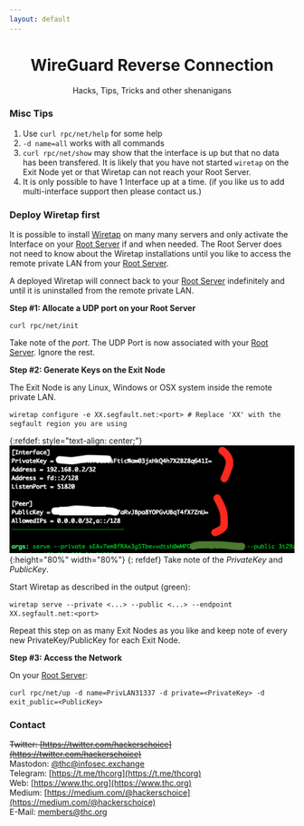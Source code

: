 ```yaml
---
layout: default
---
```


<div style="text-align:center"><h1>WireGuard Reverse Connection</h1>  
Hacks, Tips, Tricks and other shenanigans</div>

### Misc Tips

1. Use `curl rpc/net/help` for some help
1. `-d name=all` works with all commands
1. `curl rpc/net/show` may show that the interface is up but that no data has been transfered. It is likely that you have not started `wiretap` on the Exit Node yet or that Wiretap can not reach your Root Server.
1. It is only possible to have 1 Interface up at a time. (if you like us to add multi-interface support then please contact us.)

### Deploy Wiretap first

It is possible to install [Wiretap](https://github.com/sandialabs/wiretap) on many many servers and only activate the Interface on your [Root Server](../) if and when needed. The Root Server does not need to know about the Wiretap installations until you like to access the remote private LAN from your [Root Server](../).

A deployed Wiretap will connect back to your [Root Server](../) indefinitely and until it is uninstalled from the remote private LAN.

__Step #1: Allocate a UDP port on your Root Server__
```shell
curl rpc/net/init
```
Take note of the *port*. The UDP Port is now associated with your [Root Server](../). Ignore the rest.

__Step #2: Generate Keys on the Exit Node__

The Exit Node is any Linux, Windows or OSX system inside the remote private LAN.
```shell
wiretap configure -e XX.segfault.net:<port> # Replace 'XX' with the segfault region you are using
```

{:refdef: style="text-align: center;"}
![login screen](wt-nosf2.png){:height="80%" width="80%"}
{: refdef}
Take note of the *PrivateKey* and *PublicKey*.

Start Wiretap as described in the output (green):
```shell
wiretap serve --private <...> --public <...> --endpoint XX.segfault.net:<port>
```

Repeat this step on as many Exit Nodes as you like and keep note of every new PrivateKey/PublicKey for each Exit Node.

__Step #3: Access the Network__

On your [Root Server](../):
```
curl rpc/net/up -d name=PrivLAN31337 -d private=<PrivateKey> -d exit_public=<PublicKey>
```


### Contact

~~Twitter: [https://twitter.com/hackerschoice](https://twitter.com/hackerschoice)~~  
Mastodon: [@thc@infosec.exchange](https://infosec.exchange/@thc)  
Telegram: [https://t.me/thcorg](https://t.me/thcorg)  
Web: [https://www.thc.org](https://www.thc.org)  
Medium: [https://medium.com/@hackerschoice](https://medium.com/@hackerschoice)  
E-Mail: members@thc.org  
